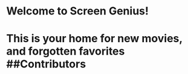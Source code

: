 
<h1>Welcome to Screen Genius!<h1>
<div>This is your home for new movies, and forgotten favorites<div> 
<div> ##Contributors <div>
